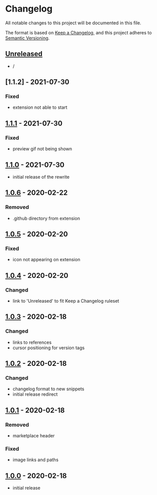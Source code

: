 # Changelog

All notable changes to this project will be documented in this file.

The format is based on [Keep a Changelog],
and this project adheres to [Semantic Versioning].


## [Unreleased]
- /


## [1.1.2] - 2021-07-30

### Fixed
- extension not able to start


## [1.1.1] - 2021-07-30

### Fixed
- preview gif not being shown


## [1.1.0] - 2021-07-30
- initial release of the rewrite


## [1.0.6] - 2020-02-22

### Removed
- .github directory from extension


## [1.0.5] - 2020-02-20

### Fixed
- icon not appearing on extension


## [1.0.4] - 2020-02-20

### Changed
- link to 'Unreleased' to fit Keep a Changelog ruleset


## [1.0.3] - 2020-02-18

### Changed
- links to references
- cursor positioning for version tags


## [1.0.2] - 2020-02-18

### Changed
- changelog format to new snippets
- initial release redirect


## [1.0.1] - 2020-02-18

### Removed
- marketplace header

### Fixed
- image links and paths


## [1.0.0] - 2020-02-18
- initial release

<!-- Links -->
[keep a changelog]: https://keepachangelog.com/en/1.0.0/
[semantic versioning]: https://semver.org/spec/v2.0.0.html

<!-- Versions -->
[unreleased]: https://github.com/RLNT/vscode-keepachangelog/compare/v1.1.1...HEAD
[1.1.1]: https://github.com/RLNT/vscode-keepachangelog/compare/v1.1.0...v1.1.1
[1.1.0]: https://github.com/RLNT/vscode-keepachangelog/compare/v1.0.6...v1.1.0
[1.0.6]: https://github.com/RLNT/vscode-keepachangelog/compare/v1.0.5...v1.0.6
[1.0.5]: https://github.com/RLNT/vscode-keepachangelog/compare/v1.0.4...v1.0.5
[1.0.4]: https://github.com/RLNT/vscode-keepachangelog/compare/v1.0.3...v1.0.4
[1.0.3]: https://github.com/RLNT/vscode-keepachangelog/compare/v1.0.2...v1.0.3
[1.0.2]: https://github.com/RLNT/vscode-keepachangelog/compare/v1.0.1...v1.0.2
[1.0.1]: https://github.com/RLNT/vscode-keepachangelog/compare/v1.0.0...v1.0.1
[1.0.0]: https://github.com/RLNT/vscode-keepachangelog/releases/tag/v1.0.0
